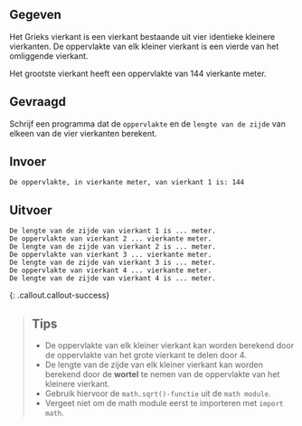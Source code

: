 ## Gegeven
Het Grieks vierkant is een vierkant bestaande uit vier identieke kleinere vierkanten. De oppervlakte van elk kleiner vierkant is een vierde van het omliggende vierkant. 

Het grootste vierkant heeft een oppervlakte van 144 vierkante meter. 


## Gevraagd
Schrijf een programma dat de `oppervlakte` en de `lengte van de zijde` van elkeen van de vier vierkanten berekent. 

## Invoer
```
De oppervlakte, in vierkante meter, van vierkant 1 is: 144

```

## Uitvoer
```
De lengte van de zijde van vierkant 1 is ... meter.
De oppervlakte van vierkant 2 ... vierkante meter.
De lengte van de zijde van vierkant 2 is ... meter.
De oppervlakte van vierkant 3 ... vierkante meter.
De lengte van de zijde van vierkant 3 is ... meter.
De oppervlakte van vierkant 4 ... vierkante meter.
De lengte van de zijde van vierkant 4 is ... meter.

```

{: .callout.callout-success}
>## Tips
>* De oppervlakte van elk kleiner vierkant kan worden berekend door de oppervlakte van het grote vierkant te delen door 4.
>* De lengte van de zijde van elk kleiner vierkant kan worden berekend door de **wortel** te nemen van de oppervlakte van het kleinere vierkant. 
>* Gebruik hiervoor de `math.sqrt()-functie` uit de `math module`. 
>* Vergeet niet om de math module eerst te importeren met `import math`.
